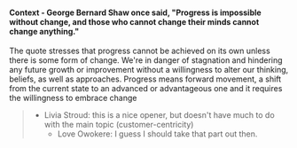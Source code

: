 #### Context - George Bernard Shaw once said, &quot;Progress is impossible without change, and those who cannot change their minds cannot change anything.&quot;

The quote stresses that progress cannot be achieved on its own unless there is some form of change. We&#39;re in danger of stagnation and hindering any future growth or improvement without a willingness to alter our thinking, beliefs, as well as approaches. Progress means forward movement, a shift from the current state to an advanced or advantageous one and it requires the willingness to embrace change
> * Livia Stroud: this is a nice opener, but doesn't have much to do with the main topic (customer-centricity)
>   - Love Owokere: I guess I should take that part out then.
> 
